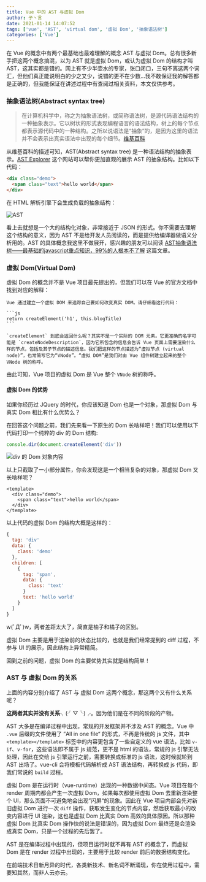 ```yaml
---
title: Vue 中的 AST 与虚拟 Dom
author: 子丶言
date: 2021-01-14 14:07:52
tags: ['vue', 'AST', 'virtual dom', '虚拟 Dom', '抽象语法树']
categories: ['Vue']
---
```


在 Vue 的概念中有两个最基础也最难理解的概念 AST 与虚拟 Dom。总有很多新手把这两个概念搞混，以为 AST 就是虚拟 Dom，或认为虚拟 Dom 的结构才叫 AST，这其实都是错的。网上有不少半壶水的专家，张口闭口，三句不离这两个词汇，但他们真正能说明白的少之又少，说错的更不在少数...我不敢保证我的解答都是正确的，但我能保证在讲述过程中有查阅过相关资料，本文仅供参考。
<!-- more -->

### 抽象语法树(Abstract syntax tree)

> 在计算机科学中，称之为抽象语法树，或简称语法树，是源代码语法结构的一种抽象表示。它以树状的形式表现编程语言的语法结构，树上的每个节点都表示源代码中的一种结构。之所以说语法是“抽象”的，是因为这里的语法并不会表示出真实语法中出现的每个细节。[维基百科](https://zh.wikipedia.org/zh-cn/%E6%8A%BD%E8%B1%A1%E8%AA%9E%E6%B3%95%E6%A8%B9)

从维基百科的描述可知，AST(Abstract syntax tree) 是一种语法结构的抽象表示。[AST Explorer](https://astexplorer.net/) 这个网站可以帮你更加直观的展示 AST 的抽象结构。比如以下代码：

```html
<div class="demo">
  <span class="text">hello world</span>
</div>
```

在 HTML 解析引擎下会生成负载的抽象结构：

![AST](https://gaeacdn.jiliguala.com/devjlgl/tmp/426787a8c8fa353ea63efaf0abacc9f3.png)

看上去就想是一个大的结构化对象，非常接近于 JSON 的形式。你不需要去理解这个结构的意义，因为 AST 不是给开发人员阅读的，而是提供给编译器做语义分析用的。AST 的具体概念我这里不做展开，感兴趣的朋友可以阅读 [AST抽象语法树——最基础的javascript重点知识，99%的人根本不了解](https://segmentfault.com/a/1190000016231512) 这篇文章。


### 虚拟 Dom(Virtual Dom)

虚拟 Dom 的概念并不是 Vue 项目最先提出的，但我们可以在 Vue 的官方文档中找到对应的解释：

    Vue 通过建立一个虚拟 DOM 来追踪自己要如何改变真实 DOM。请仔细看这行代码：

    ```js
    return createElement('h1', this.blogTitle)
    ```

    `createElement` 到底会返回什么呢？其实不是一个实际的 DOM 元素。它更准确的名字可能是 `createNodeDescription`，因为它所包含的信息会告诉 Vue 页面上需要渲染什么样的节点，包括及其子节点的描述信息。我们把这样的节点描述为“虚拟节点 (virtual node)”，也常简写它为“VNode”。“虚拟 DOM”是我们对由 Vue 组件树建立起来的整个 VNode 树的称呼。

由此可知，Vue 项目的虚拟 Dom 是 Vue 整个 `VNode` 树的称呼。

#### 虚拟 Dom 的优势

如果你经历过 JQuery 的时代，你应该知道 Dom 也是一个对象，那虚拟 Dom 与真实 Dom 相比有什么优势么？

在回答这个问题之前，我们先来看一下原生的 Dom 长啥样吧！我们可以使用以下代码打印一个纯粹的 div 的 Dom 结构:

```js
console.dir(document.createElement('div'))
```

![div 的 Dom 对象内容](https://gaeacdn.jiliguala.com/devjlgl/tmp/b7cca713ac0c458635b463d74b81a574.png)

以上只截取了一小部分属性，你会发现这是一个相当复杂的对象，那虚拟 Dom 又长啥样呢？

```vue
<template>
  <div class="demo">
    <span class="text">hello world</span>
  </div>
</template>
```

以上代码的虚拟 Dom 的结构大概是这样的：

```js
{
  tag: 'div'
  data: {
    class: 'demo'
  },
  children: [
    {
      tag: 'span',
      data: {
        class: 'text'
      }
      text: 'hello world'
    }
  ]
}
```

w(ﾟДﾟ)w，两者差距太大了，简直是柚子和橘子的区别。

虚拟 Dom 主要是用于渲染前的状态比较的，也就是我们经常提到的 diff 过程，不参与 UI 的展示，因此结构上异常精简。

回到之前的问题，虚拟 Dom 的主要优势其实就是结构简单！


### AST 与 虚拟 Dom 的关系

上面的内容分别介绍了 AST 与 虚拟 Dom 这两个概念，那这两个又有什么关系呢？

**这两者其实并没有关系**╮(╯▽╰)╭。因为他们是在不同的阶段的产物。

AST 大多是在编译过程中出现，常规的开发框架并不涉及 AST 的概念。Vue 中 `.vue` 后缀的文件使用了 ”All in one file“ 的形式，不再是传统的 js 文件，其中 `<template></template>` 标签中的内容更包含了一些自定义的 vue 语法，比如 `v-if`、`v-for`，这些语法即不属于 js 规范，更不是 html 的语法，常规的 js 引擎无法处理，因此在交给 js 引擎运行之前，需要转换成标准的 js 语法，这时候就轮到 AST 出场了。vue-cli 会将模板代码解析成 AST 语法结构，再转换成 js 代码，即我们常说的 `build` 过程。

虚拟 Dom 是在运行时（vue-runtime）出现的一种数据中间态。Vue 项目在每个 render 周期内都会产生一次虚拟 Dom，如果每次都使用虚拟 Dom 去重新渲染整个 UI，那么页面不可避免地会出现”闪屏“的现象。因此在 Vue 项目内部会先对新旧虚拟 Dom 进行一次 `diff` 操作，获取发生变化的节点内容，然后获取最小的改变内容进行 UI 渲染，这也是虚拟 Dom 比真实 Dom 高效的具体原因。所以那种虚拟 Dom 比真实 Dom 操作快的说法是错误的，因为虚拟 Dom 最终还是会渲染成真实 Dom，只是一个过程的先后罢了。

AST 是在编译过程中出现的，但项目运行时就不再有 AST 的概念了，而虚拟 Dom 是在 render 过程中出现的，主要用于比较 render 前后的数据结构变化。

在前端技术日新月异的时代，各类新技术、新名词不断涌现，你在使用过程中，需要知其然，而非人云亦云。
